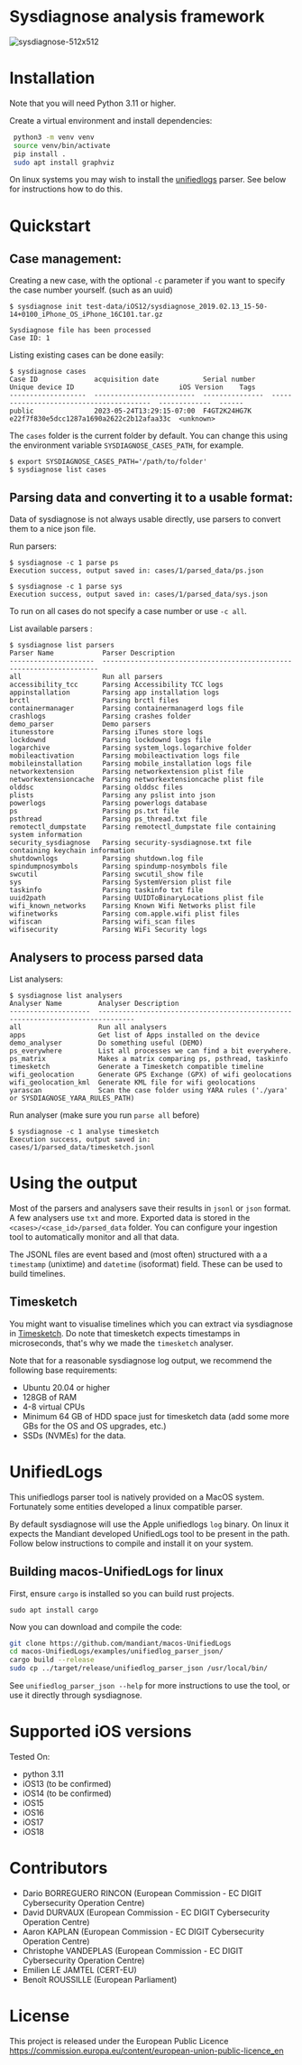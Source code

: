 # Sysdiagnose analysis framework

![sysdiagnose-512x512](https://github.com/EC-DIGIT-CSIRC/sysdiagnose/assets/750019/2742ca75-758e-4393-a2d1-5c94d09b0eb3)


# Installation

Note that you will need Python 3.11 or higher.

Create a virtual environment and install dependencies:

```bash
 python3 -m venv venv
 source venv/bin/activate
 pip install .
 sudo apt install graphviz
 ```

On linux systems you may wish to install the [unifiedlogs](#unifiedlogs) parser. See below for instructions how to do this.


# Quickstart

## Case management:

Creating a new case, with the optional `-c` parameter if you want to specify the case number yourself. (such as an uuid)
```
$ sysdiagnose init test-data/iOS12/sysdiagnose_2019.02.13_15-50-14+0100_iPhone_OS_iPhone_16C101.tar.gz

Sysdiagnose file has been processed
Case ID: 1
```

Listing existing cases can be done easily:

```
$ sysdiagnose cases
Case ID              acquisition date           Serial number    Unique device ID                          iOS Version    Tags
-------------------  -------------------------  ---------------  ----------------------------------------  -------------  ------
public               2023-05-24T13:29:15-07:00  F4GT2K24HG7K     e22f7f830e5dcc1287a1690a2622c2b12afaa33c  <unknown>
```

The `cases` folder is the current folder by default.
You can change this using the environment variable `SYSDIAGNOSE_CASES_PATH`, for example.
```
$ export SYSDIAGNOSE_CASES_PATH='/path/to/folder'
$ sysdiagnose list cases
```


## Parsing data and converting it to a usable format:
Data of sysdiagnose is not always usable directly, use parsers to convert them to a nice json file.

Run parsers:

```
$ sysdiagnose -c 1 parse ps
Execution success, output saved in: cases/1/parsed_data/ps.json

$ sysdiagnose -c 1 parse sys
Execution success, output saved in: cases/1/parsed_data/sys.json
```

To run on all cases do not specify a case number or use `-c all`.

List available parsers :

```
$ sysdiagnose list parsers
Parser Name            Parser Description
---------------------  ---------------------------------------------------------------------
all                    Run all parsers
accessibility_tcc      Parsing Accessibility TCC logs
appinstallation        Parsing app installation logs
brctl                  Parsing brctl files
containermanager       Parsing containermanagerd logs file
crashlogs              Parsing crashes folder
demo_parser            Demo parsers
itunesstore            Parsing iTunes store logs
lockdownd              Parsing lockdownd logs file
logarchive             Parsing system_logs.logarchive folder
mobileactivation       Parsing mobileactivation logs file
mobileinstallation     Parsing mobile_installation logs file
networkextension       Parsing networkextension plist file
networkextensioncache  Parsing networkextensioncache plist file
olddsc                 Parsing olddsc files
plists                 Parsing any pslist into json
powerlogs              Parsing powerlogs database
ps                     Parsing ps.txt file
psthread               Parsing ps_thread.txt file
remotectl_dumpstate    Parsing remotectl_dumpstate file containing system information
security_sysdiagnose   Parsing security-sysdiagnose.txt file containing keychain information
shutdownlogs           Parsing shutdown.log file
spindumpnosymbols      Parsing spindump-nosymbols file
swcutil                Parsing swcutil_show file
sys                    Parsing SystemVersion plist file
taskinfo               Parsing taskinfo txt file
uuid2path              Parsing UUIDToBinaryLocations plist file
wifi_known_networks    Parsing Known Wifi Networks plist file
wifinetworks           Parsing com.apple.wifi plist files
wifiscan               Parsing wifi_scan files
wifisecurity           Parsing WiFi Security logs
```

## Analysers to process parsed data
List analysers:

```
$ sysdiagnose list analysers
Analyser Name         Analyser Description
--------------------  -------------------------------------------------------------------------------
all                   Run all analysers
apps                  Get list of Apps installed on the device
demo_analyser         Do something useful (DEMO)
ps_everywhere         List all processes we can find a bit everywhere.
ps_matrix             Makes a matrix comparing ps, psthread, taskinfo
timesketch            Generate a Timesketch compatible timeline
wifi_geolocation      Generate GPS Exchange (GPX) of wifi geolocations
wifi_geolocation_kml  Generate KML file for wifi geolocations
yarascan              Scan the case folder using YARA rules ('./yara' or SYSDIAGNOSE_YARA_RULES_PATH)
```

Run analyser (make sure you run `parse all` before)
```
$ sysdiagnose -c 1 analyse timesketch
Execution success, output saved in: cases/1/parsed_data/timesketch.jsonl
```

# Using the output
Most of the parsers and analysers save their results in `jsonl` or `json` format. A few analysers use `txt` and more.
Exported data is stored in the `<cases>/<case_id>/parsed_data` folder. You can configure your ingestion tool to automatically monitor and all that data.

The JSONL files are event based and (most often) structured with a a `timestamp` (unixtime) and `datetime` (isoformat) field. These can be used to build timelines.

## Timesketch

You might want to visualise timelines which you can extract via sysdiagnose in [Timesketch](https://timesketch.org/guides/admin/install/). Do note that timesketch expects timestamps in microseconds, that's why we made the `timesketch` analyser.

Note that for a reasonable sysdiagnose log output, we recommend the following base requirements:
- Ubuntu 20.04 or higher
- 128GB of RAM
- 4-8 virtual CPUs
- Minimum 64 GB of HDD space just for timesketch data (add some more GBs for the OS and OS upgrades, etc.)
- SSDs (NVMEs) for the data.

# UnifiedLogs
This unifiedlogs parser tool is natively provided on a MacOS system. Fortunately some entities developed a linux compatible parser.

By default sysdiagnose will use the Apple unifiedlogs `log` binary.
On linux it expects the Mandiant developed UnifiedLogs tool to be present in the path. Follow below instructions to compile and install it on your system.

## Building macos-UnifiedLogs for linux

First, ensure `cargo` is installed so you can build rust projects.
```
sudo apt install cargo
```
Now you can download and compile the code:
```bash
git clone https://github.com/mandiant/macos-UnifiedLogs
cd macos-UnifiedLogs/examples/unifiedlog_parser_json/
cargo build --release
sudo cp ../target/release/unifiedlog_parser_json /usr/local/bin/
```
See `unifiedlog_parser_json --help` for more instructions to use the tool, or use it directly through sysdiagnose.


# Supported iOS versions

Tested On:
- python 3.11
- iOS13 (to be confirmed)
- iOS14 (to be confirmed)
- iOS15
- iOS16
- iOS17
- iOS18


# Contributors

- Dario BORREGUERO RINCON (European Commission - EC DIGIT Cybersecurity Operation Centre)
- David DURVAUX (European Commission - EC DIGIT Cybersecurity Operation Centre)
- Aaron KAPLAN (European  Commission - EC DIGIT Cybersecurity Operation Centre)
- Christophe VANDEPLAS (European Commission - EC DIGIT Cybersecurity Operation Centre)
- Emilien  LE JAMTEL (CERT-EU)
- Benoît ROUSSILLE (European Parliament)


# License
This project is released under the European Public Licence
https://commission.europa.eu/content/european-union-public-licence_en
